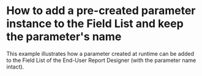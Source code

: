 # How to add a pre-created parameter instance to the Field List and keep the parameter's name


<p>This example illustrates how a parameter created at runtime can be added to the Field List of the End-User Report Designer (with the parameter name intact).</p>

<br/>



